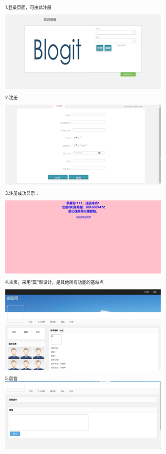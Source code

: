 
1.登录页面，可由此注册

![Image](https://github.com/Tiejingwu/XDU2020webpro/blob/master/img/%E7%99%BB%E5%BD%95.jpg)


2.注册

![Image](https://github.com/Tiejingwu/XDU2020webpro/blob/master/img/%E6%B3%A8%E5%86%8C.jpg)

3.注册成功显示：

![Image](https://github.com/Tiejingwu/XDU2020webpro/blob/master/img/%E6%B3%A8%E5%86%8C%E6%88%90%E5%8A%9F.jpg)

4.主页，采用“匡”型设计，是其他所有功能的基站点

![Image](https://github.com/Tiejingwu/XDU2020webpro/blob/master/img/blog.jpg)

5.留言
![Image](https://github.com/Tiejingwu/XDU2020webpro/blob/master/img/%E7%95%99%E8%A8%80.jpg)
